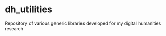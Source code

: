 # dh_utilities
Repository of various generic libraries developed for my digital humanities research

